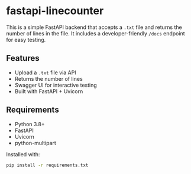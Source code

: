 # fastapi-linecounter

This is a simple FastAPI backend that accepts a `.txt` file and returns the number of lines in the file. It includes a developer-friendly `/docs` endpoint for easy testing.

## Features

- Upload a `.txt` file via API
- Returns the number of lines
- Swagger UI for interactive testing
- Built with FastAPI + Uvicorn

## Requirements

- Python 3.8+
- FastAPI
- Uvicorn
- python-multipart

Installed with:

```bash
pip install -r requirements.txt
